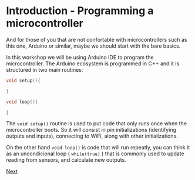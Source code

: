 # Introduction - Programming a microcontroller

And for those of you that are not confortable with microcontrollers such as this one, Arduino or similar, maybe we should start with the bare basics.

In this workshop we will be using Arduino IDE to program the microcontroller. The Arduino ecosystem is programmed in C++ and it is structured in two main routines:

```c++
void setup(){

}

void loop(){

}
```

The ```void setup()``` routine is used to put code that only runs once when the microcontroller boots. So it will consist in pin initializations (identifying outputs and inputs), connecting to WiFi, along with other initializations.

On the other hand ```void loop()``` is code that will run repeatly, you can think it as an uncondicional loop ( ```while(true)``` ) that is commonly used to update reading from sensors, and calculate new outputs.

[Next](./ex1.md)